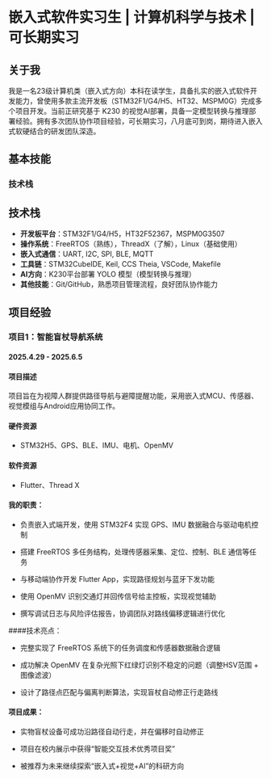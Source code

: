 # 嵌入式软件实习生 | 计算机科学与技术 | 可长期实习

## 关于我
我是一名23级计算机类（嵌入式方向）本科在读学生，具备扎实的嵌入式软件开发能力，曾使用多款主流开发板（STM32F1/G4/H5、HT32、MSPM0G）完成多个项目开发。当前正研究基于 K230 的视觉AI部署，具备一定模型转换与推理部署经验。拥有多次团队协作项目经验，可长期实习，八月底可到岗，期待进入嵌入式软硬结合的研发团队深造。

## 基本技能

### 技术栈
## 技术栈

- **开发板平台**：STM32F1/G4/H5，HT32F52367，MSPM0G3507
- **操作系统**：FreeRTOS（熟练），ThreadX（了解），Linux（基础使用）
- **嵌入式通信**：UART, I2C, SPI, BLE, MQTT
- **工具链**：STM32CubeIDE, Keil, CCS Theia, VSCode, Makefile
- **AI方向**：K230平台部署 YOLO 模型（模型转换与推理）
- **其他技能**：Git/GitHub，熟悉项目管理流程，良好团队协作能力

## 项目经验

### 项目1：智能盲杖导航系统
#### 2025.4.29 - 2025.6.5
#### 项目描述
项目旨在为视障人群提供路径导航与避障提醒功能，采用嵌入式MCU、传感器、视觉模组与Android应用协同工作。
#### 硬件资源
- STM32H5、GPS、BLE、IMU、电机、OpenMV
#### 软件资源
- Flutter、Thread X 
#### 我的职责：

- 负责嵌入式端开发，使用 STM32F4 实现 GPS、IMU 数据融合与驱动电机控制

- 搭建 FreeRTOS 多任务结构，处理传感器采集、定位、控制、BLE 通信等任务

- 与移动端协作开发 Flutter App，实现路径规划与蓝牙下发功能

- 使用 OpenMV 识别交通灯并回传信号给主控板，实现视觉辅助

- 撰写调试日志与风险评估报告，协调团队对路线偏移逻辑进行优化

####技术亮点：

- 完整实现了 FreeRTOS 系统下的任务调度和传感器数据融合逻辑

- 成功解决 OpenMV 在复杂光照下红绿灯识别不稳定的问题（调整HSV范围 + 图像滤波）

- 设计了路径点匹配与偏离判断算法，实现盲杖自动修正行走路线

#### 项目成果：

- 实物盲杖设备可成功沿路径自动行走，并在偏移时自动修正

- 项目在校内展示中获得“智能交互技术优秀项目奖”

- 被推荐为未来继续探索“嵌入式+视觉+AI”的科研方向


